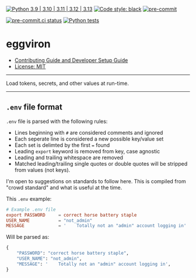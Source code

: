 [![Python 3.9 | 3.10 | 3.11 | 3.12 | 3.13](https://img.shields.io/badge/Python-3.9%20%7C%203.10%20%7C%203.11%20%7C%203.12%20%7C%203.13-blue)](https://www.python.org/downloads)
[![Code style: black](https://img.shields.io/badge/code%20style-black-000000.svg)](https://github.com/psf/black)
[![pre-commit](https://img.shields.io/badge/pre--commit-enabled-brightgreen?logo=pre-commit&logoColor=white)](https://github.com/pre-commit/pre-commit)

[![pre-commit.ci status](https://results.pre-commit.ci/badge/github/Preocts/eggviron/main.svg)](https://results.pre-commit.ci/latest/github/Preocts/eggviron/main)
[![Python tests](https://github.com/Preocts/eggviron/actions/workflows/python-tests.yml/badge.svg?branch=main)](https://github.com/Preocts/eggviron/actions/workflows/python-tests.yml)

# eggviron

- [Contributing Guide and Developer Setup Guide](./CONTRIBUTING.md)
- [License: MIT](./LICENSE)

---

Load tokens, secrets, and other values at run-time.

---

## `.env` file format

`.env` file is parsed with the following rules:

- Lines beginning with `#` are considered comments and ignored
- Each seperate line is considered a new possible key/value set
- Each set is delimted by the first `=` found
- Leading `export` keyword is removed from key, case agnostic
- Leading and trailing whitespace are removed
- Matched leading/trailing single quotes or double quotes will be stripped from
  values (not keys).

I'm open to suggestions on standards to follow here. This is compiled from
"crowd standard" and what is useful at the time.

This `.env` example:

```conf
# Example .env file
export PASSWORD     = correct horse battery staple
USER_NAME           = "not_admin"
MESSAGE             = '    Totally not an "admin" account logging in'
```

Will be parsed as:

```python
{
    "PASSWORD": "correct horse battery staple",
    "USER_NAME": "not_admin",
    "MESSAGE": '    Totally not an "admin" account logging in',
}
```
